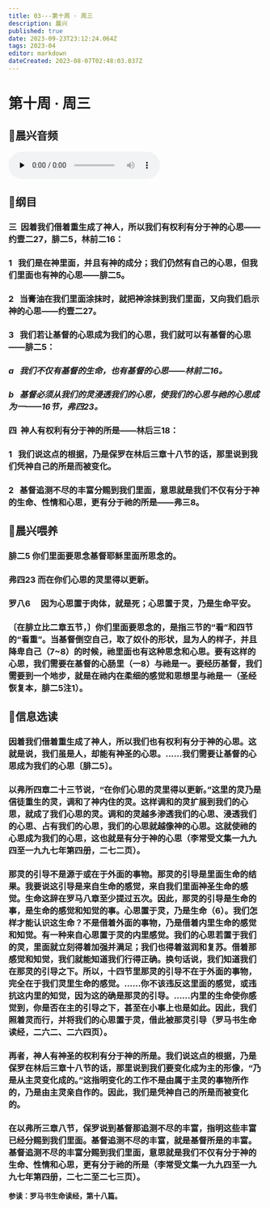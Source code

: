 ```yaml
---
title: 03---第十周 · 周三
description: 晨兴
published: true
date: 2023-09-23T23:12:24.064Z
tags: 2023-04
editor: markdown
dateCreated: 2023-08-07T02:48:03.037Z
---
```


# 第十周 · 周三
## 🎵晨兴音频
<audio id="audio" controls="" preload="none">
      <source id="mp3" src="/2023-04/week10/week10day3.mp3">
</audio>

## 📖纲目

### 三  因着我们借着重生成了神人，所以我们有权利有分于神的心思——约壹二27，腓二5，林前二16：

### 1   我们是在神里面，并且有神的成分；我们仍然有自己的心思，但我们里面也有神的心思——腓二5。

### 2   当膏油在我们里面涂抹时，就把神涂抹到我们里面，又向我们启示神的心思——约壹二27。

### 3   我们若让基督的心思成为我们的心思，我们就可以有基督的心思——腓二5：

### *a   我们不仅有基督的生命，也有基督的心思——林前二16。*

### *b   基督必须从我们的灵浸透我们的心思，使我们的心思与祂的心思成为一——16节，弗四23。*

### 四  神人有权利有分于神的所是——林后三18：

### 1   我们说这点的根据，乃是保罗在林后三章十八节的话，那里说到我们凭神自己的所是而被变化。

### 2   基督追测不尽的丰富分赐到我们里面，意思就是我们不仅有分于神的生命、性情和心思，更有分于祂的所是——弗三8。

## 📖晨兴喂养

### **腓二5	你们里面要思念基督耶稣里面所思念的。**

### **弗四23	而在你们心思的灵里得以更新。**

### **罗八6　	因为心思置于肉体，就是死；心思置于灵，乃是生命平安。**

### 〔在腓立比二章五节，〕你们里面要思念的，是指三节的“看”和四节的“看重”。当基督倒空自己，取了奴仆的形状，显为人的样子，并且降卑自己（7~8）的时候，祂里面也有这种思念和心思。要有这样的心思，我们需要在基督的心肠里（一8）与祂是一。要经历基督，我们需要到一个地步，就是在祂内在柔细的感觉和思想里与祂是一（圣经恢复本，腓二5注1）。

## 📖信息选读

### 因着我们借着重生成了神人，所以我们也有权利有分于神的心思。这就是说，我们虽是人，却能有神圣的心思。……我们需要让基督的心思成为我们的心思〔腓二5〕。

### 以弗所四章二十三节说，“在你们心思的灵里得以更新。”这里的灵乃是信徒重生的灵，调和了神内住的灵。这样调和的灵扩展到我们的心思，就成了我们心思的灵。调和的灵越多渗透我们的心思、浸透我们的心思、占有我们的心思，我们的心思就越像神的心思。这就使祂的心思成为我们的心思，这也就是有分于神的心思（李常受文集一九九四至一九九七年第四册，二七二页）。

### 那灵的引导不是源于或在于外面的事物。那灵的引导是里面生命的结果。我要说这引导是来自生命的感觉，来自我们里面神圣生命的感觉。生命这辞在罗马八章至少提过五次。因此，那灵的引导是生命的事，是生命的感觉和知觉的事。心思置于灵，乃是生命（6）。我们怎样才能认识这生命？不是借着外面的事物，乃是借着内里生命的感觉和知觉。有一种来自心思置于灵的内里感觉。我们的心思若置于我们的灵，里面就立刻得着加强并满足；我们也得着滋润和复苏。借着那感觉和知觉，我们就能知道我们行得正确。换句话说，我们知道我们在那灵的引导之下。所以，十四节里那灵的引导不在于外面的事物，完全在于我们灵里生命的感觉。……你不该违反这里面的感觉，或违抗这内里的知觉，因为这的确是那灵的引导。……内里的生命使你感觉到，你是否在主的引导之下，甚至在小事上也是如此。因此，我们照着灵而行，并将我们的心思置于灵，借此被那灵引导（罗马书生命读经，二六二、二六四页）。

### 再者，神人有神圣的权利有分于神的所是。我们说这点的根据，乃是保罗在林后三章十八节的话，那里说到我们要变化成为主的形像，“乃是从主灵变化成的。”这指明变化的工作不是由属于主灵的事物所作的，乃是由主灵亲自作的。因此，我们是凭神自己的所是而被变化的。

### 在以弗所三章八节，保罗说到基督那追测不尽的丰富，指明这些丰富已经分赐到我们里面。基督追测不尽的丰富，就是基督所是的丰富。基督追测不尽的丰富分赐到我们里面，意思就是我们不仅有分于神的生命、性情和心思，更有分于祂的所是（李常受文集一九九四至一九九七年第四册，二七二至二七三页）。

**参读：罗马书生命读经，第十八篇。**
<!-- Google tag (gtag.js) -->
<script async src="https://www.googletagmanager.com/gtag/js?id=G-1P8709Z16T"></script>
<script>
  window.dataLayer = window.dataLayer || [];
  function gtag(){dataLayer.push(arguments);}
  gtag('js', new Date());

  gtag('config', 'G-1P8709Z16T');
</script>